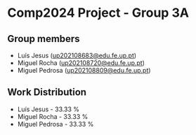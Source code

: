 # Comp2024 Project - Group 3A

## Group members

- Luís Jesus (up202108683@edu.fe.up.pt)
- Miguel Rocha (up202108720@edu.fe.up.pt)
- Miguel Pedrosa (up202108809@edu.fe.up.pt)

## Work Distribution

- Luís Jesus - 33.33 %
- Miguel Rocha - 33.33 %
- Miguel Pedrosa - 33.33 %

